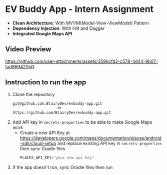 # EV Buddy App - Intern Assignment 

- **Clean Architecture**: With MVVM(Model-View-ViewModel) Pattern
- **Dependency Injection**: With Hilt and Dagger
- **Integrated Google Maps API**

## Video Preview




https://github.com/user-attachments/assets/3596cfd2-c578-4d44-9b07-fad86942f5d1





## Instruction to run the app

1. Clone the repository
   ```sh 
   git@github.com:BlairyDev/evbuddy-app.git
                       or
   https://github.com/BlairyDev/evbuddy-app.git

2. Add API key in `secrets-properties` to be able to make Google Maps work
    - Create a new API Key at https://developers.google.com/maps/documentation/places/android-sdk/cloud-setup and replace existing API key in `secrets-properties` then sync Gradle files
        ```kotlin
        PLACES_API_KEY="your new api key"

3. If the app doesn't run, sync Gradle files then run
